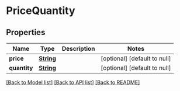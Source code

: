 # PriceQuantity
## Properties

Name | Type | Description | Notes
------------ | ------------- | ------------- | -------------
**price** | [**String**](string.md) |  | [optional] [default to null]
**quantity** | [**String**](string.md) |  | [optional] [default to null]

[[Back to Model list]](../README.md#documentation-for-models) [[Back to API list]](../README.md#documentation-for-api-endpoints) [[Back to README]](../README.md)

